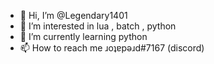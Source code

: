 - 👋 Hi, I’m @Legendary1401
- 👀 I’m interested in lua , batch , python
- 🌱 I’m currently learning python
- 📫 How to reach me ɹoʇɐpǝɹd#7167 (discord)

<!---
Legendary1401/Legendary1401 is a ✨ special ✨ repository because its `README.md` (this file) appears on your GitHub profile.
You can click the Preview link to take a look at your changes.
--->
